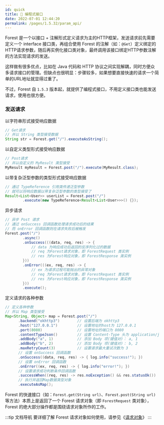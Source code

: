 ```yaml
---
id: quick
title: 🧬 编程式接口
date: 2022-07-01 12:44:20
permalink: /pages/1.5.32/param_api/
---
```


Forest 是一个以接口 + 注解形式定义请求为主的HTTP框架，发送请求前先需要定义一个 interface 接口类，再组合使用 Forest 的注解（如：`@Get`）定义绑定的HTTP请求参数，随后再实例化接口类对象，最终调用该接口绑定HTTP参数注解的方法实现请求的发送。

这样做有很多优点，比如在 Java 代码和 HTTP 协议之间实现解耦，同时方便众多请求接口的管理。但缺点也很明显：步骤较多，如果想要直接快速的请求一个简单的URL地址就显得过重了。

不过，Forest 自 `1.5.3` 版本起，就提供了编程式接口，不用定义接口类也能发送请求，使用也很方便。

### 发送请求

以字符串形式接受响应数据

```java
// Get请求
// 并以 String 类型接受数据
String str = Forest.get("/").executeAsString();
```

以自定义类型形式接受响应数据

```java
// Post请求
// 并以自定义的 MyResult 类型接受
MyResult myResult = Forest.post("/").execute(MyResult.class);
```

以带复杂泛型参数的类型形式接受响应数据

```java
// 通过 TypeReference 引用类传递泛型参数
// 就可以将响应数据以带复杂泛型参数的类型接受了
Result<List<User>> userList = Forest.post("/")
        .execute(new TypeReference<Result<List<User>>>() {});
```

异步请求

```java
// 异步 Post 请求
// 通过 onSuccess 回调函数处理请求成功后的结果
// 而 onError 回调函数则在请求失败后被触发
Forest.post("/")
        .async()
        .onSuccess(((data, req, res) -> {
            // data 为响应成功后返回的反序列化过的数据
            // req 为Forest请求对象，即 ForestRequest 类实例
            // res 为Forest响应对象，即 ForestResponse 类实例
        }))
        .onError(((ex, req, res) -> {
            // ex 为请求过程可能抛出的异常对象
            // req 为Forest请求对象，即 ForestRequest 类实例
            // res 为Forest响应对象，即 ForestResponse 类实例
        }))
        .execute();
```

定义请求的各种参数

```java
// 定义各种参数
// 并以 Map 类型接受
Map<String, Object> map = Forest.post("/")
      .backend("okhttp3")        // 设置后端为 okhttp3
      .host("127.0.0.1")         // 设置地址的host为 127.0.0.1
      .port(8080)                // 设置地址的端口为 8080
      .contentTypeJson()         // 设置 Content-Type 头为 application/json
      .addBody("a", 1)           // 添加 Body 项(键值对)： a, 1
      .addBody("b", 2)           // 添加 Body 项(键值对)： b, 2
      .maxRetryCount(3)          // 设置请求最大重试次数为 3
      // 设置 onSuccess 回调函数
      .onSuccess((data, req, res) -> { log.info("success!"); })
      // 设置 onError 回调函数
      .onError((ex, req, res) -> { log.info("error!"); })
      // 设置请求成功判断条件回调函数
      .successWhen((req, res) -> res.noException() && res.statusOk())
      // 执行并返回Map数据类型对象
      .executeAsMap();
```

Forest 的快速接口（如：`Forest.get(String url)`、`Forest.post(String url)`等方法）本质上是返回了一个 Forest 请求对象（即 `ForestRequest` 类对象），Forest 的绝大部分操作都是围绕请求对象所作的工作。

:::tip 文档导航
要详细了解 Forest 请求对象如何使用，请参见《[请求对象](/pages/1.5.32/api_forest_request/)》
:::
